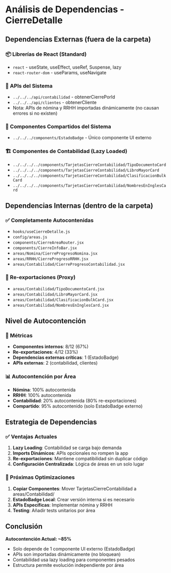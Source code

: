 # Análisis de Dependencias - CierreDetalle

## Dependencias Externas (fuera de la carpeta)

### 📦 Librerías de React (Standard)
- `react` - useState, useEffect, useRef, Suspense, lazy
- `react-router-dom` - useParams, useNavigate

### 🔗 APIs del Sistema
- `../../../api/contabilidad` - obtenerCierrePorId
- `../../../api/clientes` - obtenerCliente
- Nota: APIs de nómina y RRHH importadas dinámicamente (no causan errores si no existen)

### 🎨 Componentes Compartidos del Sistema
- `../../../components/EstadoBadge` - Único componente UI externo

### 🏗️ Componentes de Contabilidad (Lazy Loaded)
- `../../../../components/TarjetasCierreContabilidad/TipoDocumentoCard`
- `../../../../components/TarjetasCierreContabilidad/LibroMayorCard`
- `../../../../components/TarjetasCierreContabilidad/ClasificacionBulkCard`
- `../../../../components/TarjetasCierreContabilidad/NombresEnInglesCard`

## Dependencias Internas (dentro de la carpeta)

### ✅ Completamente Autocontenidas
- `hooks/useCierreDetalle.js`
- `config/areas.js`
- `components/CierreAreaRouter.jsx`
- `components/CierreInfoBar.jsx`
- `areas/Nomina/CierreProgresoNomina.jsx`
- `areas/RRHH/CierreProgresoRRHH.jsx`
- `areas/Contabilidad/CierreProgresoContabilidad.jsx`

### 🔄 Re-exportaciones (Proxy)
- `areas/Contabilidad/TipoDocumentoCard.jsx`
- `areas/Contabilidad/LibroMayorCard.jsx`
- `areas/Contabilidad/ClasificacionBulkCard.jsx`
- `areas/Contabilidad/NombresEnInglesCard.jsx`

## Nivel de Autocontención

### 🎯 Métricas
- **Componentes internos**: 8/12 (67%)
- **Re-exportaciones**: 4/12 (33%)
- **Dependencias externas críticas**: 1 (EstadoBadge)
- **APIs externas**: 2 (contabilidad, clientes)

### 📊 Autocontención por Área
- **Nómina**: 100% autocontenida
- **RRHH**: 100% autocontenida  
- **Contabilidad**: 20% autocontenida (80% re-exportaciones)
- **Compartido**: 95% autocontenido (solo EstadoBadge externo)

## Estrategia de Dependencias

### ✅ Ventajas Actuales
1. **Lazy Loading**: Contabilidad se carga bajo demanda
2. **Imports Dinámicos**: APIs opcionales no rompen la app
3. **Re-exportaciones**: Mantiene compatibilidad sin duplicar código
4. **Configuración Centralizada**: Lógica de áreas en un solo lugar

### 🔄 Próximas Optimizaciones
1. **Copiar Componentes**: Mover TarjetasCierreContabilidad a areas/Contabilidad/
2. **EstadoBadge Local**: Crear versión interna si es necesario
3. **APIs Específicas**: Implementar nómina y RRHH
4. **Testing**: Añadir tests unitarios por área

## Conclusión

**Autocontención Actual: ~85%**
- Solo depende de 1 componente UI externo (EstadoBadge)
- APIs son importadas dinámicamente (no bloquean)
- Contabilidad usa lazy loading para componentes pesados
- Estructura permite evolución independiente por área
